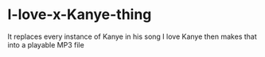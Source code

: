 # I-love-x-Kanye-thing
It replaces every instance of Kanye in his song I love Kanye then makes that into a playable MP3 file

